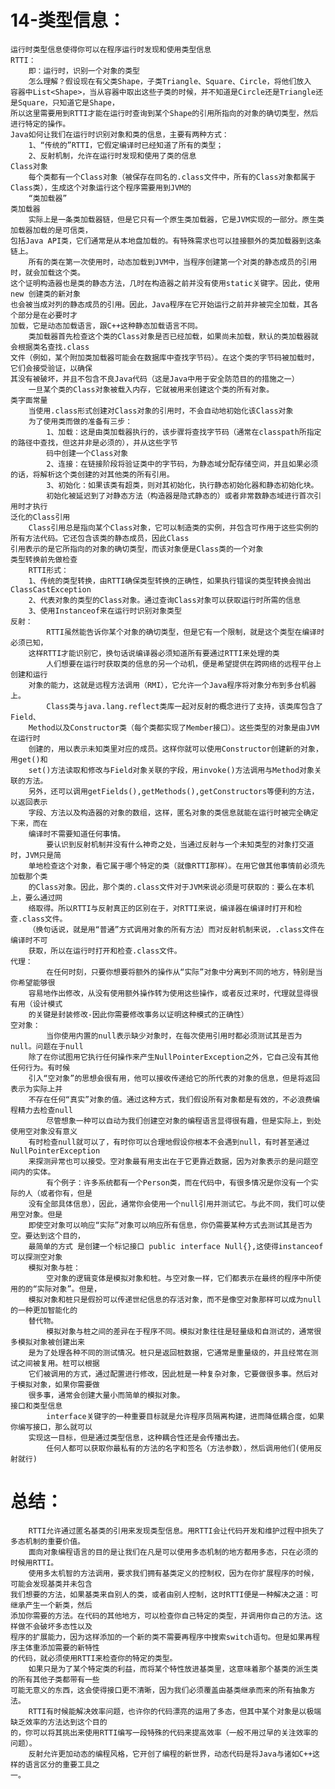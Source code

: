 # 14-类型信息：
	运行时类型信息使得你可以在程序运行时发现和使用类型信息
	RTTI：
		即：运行时，识别一个对象的类型
		怎么理解？假设现在有父类Shape，子类Triangle、Square、Circle，将他们放入
	容器中List<Shape>，当从容器中取出这些子类的时候，并不知道是Circle还是Triangle还是Square，只知道它是Shape，
	所以这里需要用到RTTI才能在运行时查询到某个Shape的引用所指向的对象的确切类型，然后进行特定的操作。
	Java如何让我们在运行时识别对象和类的信息，主要有两种方式：
		1、“传统的”RTTI，它假定编译时已经知道了所有的类型；
		2、反射机制，允许在运行时发现和使用了类的信息
	Class对象
		每个类都有一个Class对象（被保存在同名的.class文件中，所有的Class对象都属于Class类），生成这个对象运行这个程序需要用到JVM的
		“类加载器”
	类加载器
		实际上是一条类加载器链，但是它只有一个原生类加载器，它是JVM实现的一部分。原生类加载器加载的是可信类，
	包括Java API类，它们通常是从本地盘加载的。有特殊需求也可以挂接额外的类加载器到这条链上。
		所有的类在第一次使用时，动态加载到JVM中，当程序创建第一个对类的静态成员的引用时，就会加载这个类。
	这个证明构造器也是类的静态方法，几时在构造器之前并没有使用static关键字。因此，使用new 创建类的新对象
	也会被当成对列的静态成员的引用。因此，Java程序在它开始运行之前并非被完全加载，其各个部分是在必要时才
	加载，它是动态加载语言，跟C++这种静态加载语言不同。
		类加载器首先检查这个类的Class对象是否已经加载，如果尚未加载，默认的类加载器就会根据类名查找.class
	文件（例如，某个附加类加载器可能会在数据库中查找字节码）。在这个类的字节码被加载时，它们会接受验证，以确保
	其没有被破坏，并且不包含不良Java代码（这是Java中用于安全防范目的的措施之一）
		一旦某个类的Class对象被载入内存，它就被用来创建这个类的所有对象。
	类字面常量
		当使用.class形式创建对Class对象的引用时，不会自动地初始化该Class对象
		为了使用类而做的准备有三步：
			1、加载：这是由类加载器执行的，该步骤将查找字节码（通常在classpath所指定的路径中查找，但这并非是必须的），并从这些字节
			码中创建一个Class对象
			2、连接：在链接阶段将验证类中的字节码，为静态域分配存储空间，并且如果必须的话，将解析这个类创建的对其他类的所有引用。
			3、初始化：如果该类有超类，则对其初始化，执行静态初始化器和静态初始化块。
			初始化被延迟到了对静态方法（构造器是隐式静态的）或者非常数静态域进行首次引用时才执行
	泛化的Class引用
		Class引用总是指向某个Class对象，它可以制造类的实例，并包含可作用于这些实例的所有方法代码。它还包含该类的静态成员，因此Class
	引用表示的是它所指向的对象的确切类型，而该对象便是Class类的一个对象
	类型转换前先做检查
		RTTI形式：
		1、传统的类型转换，由RTTI确保类型转换的正确性，如果执行错误的类型转换会抛出ClassCastException
		2、代表对象的类型的Class对象。通过查询Class对象可以获取运行时所需的信息
		3、使用Instanceof来在运行时识别对象类型
	反射：
			RTTI虽然能告诉你某个对象的确切类型，但是它有一个限制，就是这个类型在编译时必须已知，
		这样RTTI才能识别它，换句话说编译器必须知道所有要通过RTTI来处理的类
			人们想要在运行时获取类的信息的另一个动机，便是希望提供在跨网络的远程平台上创建和运行
		对象的能力，这就是远程方法调用（RMI），它允许一个Java程序将对象分布到多台机器上。
			Class类与java.lang.reflect类库一起对反射的概念进行了支持，该类库包含了Field、
		Method以及Constructor类（每个类都实现了Member接口）。这些类型的对象是由JVM在运行时
		创建的，用以表示未知类里对应的成员。这样你就可以使用Constructor创建新的对象，用get()和
		set()方法读取和修改与Field对象关联的字段，用invoke()方法调用与Method对象关联的方法。
		另外，还可以调用getFields(),getMethods(),getConstructors等便利的方法，以返回表示
		字段、方法以及构造器的对象的数组，这样，匿名对象的类信息就能在运行时被完全确定下来，而在
		编译时不需要知道任何事情。
			要认识到反射机制并没有什么神奇之处，当通过反射与一个未知类型的对象打交道时，JVM只是简
		单地检查这个对象，看它属于哪个特定的类（就像RTTI那样）。在用它做其他事情前必须先加载那个类
		的Class对象。因此，那个类的.class文件对于JVM来说必须是可获取的：要么在本机上，要么通过网
		络取得。所以RTTI与反射真正的区别在于，对RTTI来说，编译器在编译时打开和检查.class文件。
		（换句话说，就是用“普通”方式调用对象的所有方法）而对反射机制来说，.class文件在编译时不可
		获取，所以在运行时打开和检查.class文件。
	代理：
			在任何时刻，只要你想要将额外的操作从“实际”对象中分离到不同的地方，特别是当你希望能够很
		容易地作出修改，从没有使用额外操作转为使用这些操作，或者反过来时，代理就显得很有用（设计模式
		的关键是封装修改-因此你需要修改事务以证明这种模式的正确性）
	空对象：
			当你使用内置的null表示缺少对象时，在每次使用引用时都必须测试其是否为null。问题在于null
		除了在你试图用它执行任何操作来产生NullPointerException之外，它自己没有其他任何行为。有时候
		引入“空对象”的思想会很有用，他可以接收传递给它的所代表的对象的信息，但是将返回表示为实际上并
		不存在任何“真实”对象的值。通过这种方式，我们假设所有对象都是有效的，不必浪费编程精力去检查null
			尽管想象一种可以自动为我们创建空对象的编程语言显得很有趣，但是实际上，到处使用空对象没有意义
		有时检查null就可以了，有时你可以合理地假设你根本不会遇到null，有时甚至通过NullPointerException
		来探测异常也可以接受。空对象最有用支出在于它更靠近数据，因为对象表示的是问题空间内的实体。
			有个例子：许多系统都有一个Person类，而在代码中，有很多情况是你没有一个实际的人（或者你有，但是
		没有全部具体信息），因此，通常你会使用一个null引用并测试它。与此不同，我们可以使用空对象。但是
		即使空对象可以响应“实际”对象可以响应所有信息，你仍需要某种方式去测试其是否为空。要达到这个目的，
		最简单的方式 是创建一个标记接口 public interface Null{},这使得instanceof可以探测空对象
		模拟对象与桩：
			空对象的逻辑变体是模拟对象和桩。与空对象一样，它们都表示在最终的程序中所使用的的“实际对象”。但是，
		模拟对象和桩只是假扮可以传递世纪信息的存活对象，而不是像空对象那样可以成为null的一种更加智能化的
		替代物。
			模拟对象与桩之间的差异在于程序不同。模拟对象往往是轻量级和自测试的，通常很多模拟对象被创建出来
		是为了处理各种不同的测试情况。桩只是返回桩数据，它通常是重量级的，并且经常在测试之间被复用。桩可以根据
		它们被调用的方式，通过配置进行修改，因此桩是一种复杂对象，它要做很多事。然后对于模拟对象，如果你需要做
		很多事，通常会创建大量小而简单的模拟对象。
	接口和类型信息
			interface关键字的一种重要目标就是允许程序员隔离构建，进而降低耦合度，如果你编写接口，那么就可以
		实现这一目标，但是通过类型信息，这种耦合性还是会传播出去。
			任何人都可以获取你最私有的方法的名字和签名（方法参数），然后调用他们(使用反射就行)
		
# 总结：
		RTTI允许通过匿名基类的引用来发现类型信息。用RTTI会让代码开发和维护过程中损失了多态机制的重要价值。
		面向对象编程语言的目的是让我们在凡是可以使用多态机制的地方都用多态，只在必须的时候用RTTI。
		使用多太机智的方法调用，要求我们拥有基类定义的控制权，因为在你扩展程序的时候，可能会发现基类并未包含
	我们想要的方法，如果基类来自别人的类，或者由别人控制，这时RTTI便是一种解决之道：可继承产生一个新类，然后
	添加你需要的方法。在代码的其他地方，可以检查你自己特定的类型，并调用你自己的方法。这样做不会破坏多态性以及
	程序的扩展能力，因为这样添加的一个新的类不需要再程序中搜索switch语句。但是如果再程序主体重添加需要的新特性
	的代码，就必须使用RTTI来检查你的特定的类型。
		如果只是为了某个特定类的利益，而将某个特性放进基类里，这意味着那个基类的派生类的所有其他子类都带有一些
	可能无意义的东西，这会使得接口更不清晰，因为我们必须覆盖由基类继承而来的所有抽象方法。
		RTTI有时候能解决效率问题，也许你的代码漂亮的运用了多态，但其中某个对象是以极端缺乏效率的方法达到这个目的
	的，你可以将其挑出来使用RTTI编写一段特殊的代码来提高效率（一般不用过早的关注效率的问题）。
		反射允许更加动态的编程风格，它开创了编程的新世界，动态代码是将Java与诸如C++这样的语言区分的重要工具之
	一。
